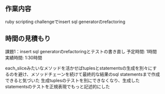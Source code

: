 ## 作業内容
ruby scripting challengeでinsert sql generatorのrefactoring

## 時間の見積もり

課題1：insert sql generatorのrefactoringとテストの書き直し
予定時間: 1時間
実績時間: 1:30時間

each_sliceみたいなメソッドを活かせばtuplesとstatementsの生成を別々にするのを避け、メソッドチェーンを続けて最終的な結果のsql statementsまで作成できると気づいた
生成tuplesのテストを別にできなくなり、生成したstatementsのテストを正規表現でもっと記述的にした

